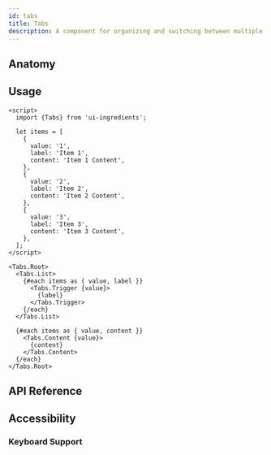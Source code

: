 ```yaml
---
id: tabs
title: Tabs
description: A component for organizing and switching between multiple sections of content within a single view.
---
```


<demo>

## Anatomy

<anatomy>

## Usage

```svelte
<script>
  import {Tabs} from 'ui-ingredients';

  let items = [
    {
      value: '1',
      label: 'Item 1',
      content: 'Item 1 Content',
    },
    {
      value: '2',
      label: 'Item 2',
      content: 'Item 2 Content',
    },
    {
      value: '3',
      label: 'Item 3',
      content: 'Item 3 Content',
    },
  ];
</script>

<Tabs.Root>
  <Tabs.List>
    {#each items as { value, label }}
      <Tabs.Trigger {value}>
        {label}
      </Tabs.Trigger>
    {/each}
  </Tabs.List>

  {#each items as { value, content }}
    <Tabs.Content {value}>
      {content}
    </Tabs.Content>
  {/each}
</Tabs.Root>
```

## API Reference

<api>

## Accessibility

### Keyboard Support

<keyboard-support>
